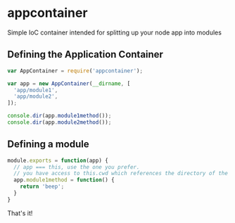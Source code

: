 # appcontainer
Simple IoC container intended for splitting up your node app into modules

## Defining the Application Container
```javascript
var AppContainer = require('appcontainer');

var app = new AppContainer(__dirname, [
  'app/module1',
  'app/module2',
]);

console.dir(app.module1method());
console.dir(app.module2method());
```
## Defining a module
```javascript
module.exports = function(app) {
  // app === this, use the one you prefer.
  // you have access to this.cwd which references the directory of the App Container.
  app.module1method = function() {
    return 'beep';
  }
}
```
That's it!

